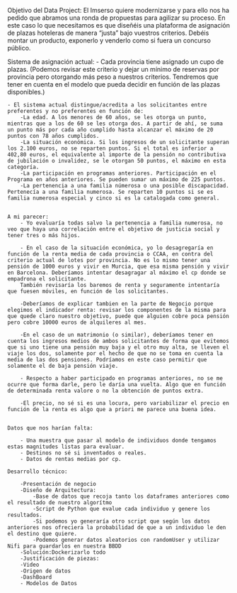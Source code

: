 Objetivo del Data Project:
    El Imserso quiere modernizarse y para ello
nos ha pedido que abramos una ronda de
propuestas para agilizar su proceso.
En este caso lo que necesitamos es que
diseñéis una plataforma de asignación de
plazas hoteleras de manera “justa” bajo
vuestros criterios.
Debéis montar un producto, exponerlo y
venderlo como si fuera un concurso público.


Sistema de asignación actual:
    - Cada provincia tiene asignado un cupo de plazas. 
        (Podemos revisar este criterio y dejar un mínimo de reservas por provincia pero otorgando más peso a nuestros criterios. Tendremos que tener en cuenta en el modelo que pueda decidir en función de las plazas disponibles.)

    - El sistema actual distingue/acredita a los solicitantes entre preferentes y no preferentes en función de:
        -La edad. A los menores de 60 años, se les otorga un punto, mientras que a los de 60 se les otorga dos. A partir de ahí, se suma un punto más por cada año cumplido hasta alcanzar el máximo de 20 puntos con 78 años cumplidos. 
        -La situación económica. Si los ingresos de un solicitante superan los 2.100 euros, no se reparten puntos. Si el total es inferior a 402,80 euros, el equivalente al importe de la pensión no contributiva de jubilación o invalidez, se le otorgan 50 puntos, el máximo en esta categoría.
        -La participación en programas anteriores. Participación en el Programa en años anteriores. Se pueden sumar un máximo de 225 puntos.
        -La pertenencia a una familia númerosa o una posible discapacidad. Pertenecía a una familia numerosa. Se reparten 10 puntos si se es familia numerosa especial y cinco si es la catalogada como general.


    A mi parecer:
        - Yo evaluaría todas salvo la pertenencia a familia numerosa, no veo que haya una correlación entre el objetivo de justicia social y tener tres o más hijos.

        - En el caso de la situación económica, yo lo desagregaría en función de la renta media de cada provincia o CCAA, en contra del criterio actual de lotes por provincia. No es lo mismo tener una pensión de 1000 euros y vivir en Murcia, que esa misma pensión y vivir en Barcelona. Deberíamos intentar desagragar al máximo el cp donde se empadrona el solicitante.
        También revisaría los baremos de renta y seguramente intentaría que fuesen móviles, en función de los solicitantes.

        -Deberíamos de explicar tambien en la parte de Negocio porque elegimos el indicador renta: revisar los componentes de la misma para que quede claro nuestro objetivo, puede que alguien cobre poca pensión pero cobre 10000 euros de alquileres al mes.

        -En el caso de un matrimonio (o similar), deberíamos tener en cuenta los ingresos medios de ambos solicitantes de forma que evitemos que si uno tiene una pensión muy baja y el otro muy alta, se lleven el viaje los dos, solamente por el hecho de que no se toma en cuenta la media de las dos pensiones. Podríamos en este caso permitir que solamente el de baja pensión viaje.

        - Respecto a haber participado en programas anteriores, no se me ocurre que forma darle, pero le daría una vuelta. Algo que en función de determinada renta valore o no la obtención de puntos extra.

        -El precio, no sé si es una locura, pero variabilizar el precio en función de la renta es algo que a priori me parece una buena idea.


    Datos que nos harían falta:

        - Una muestra que pasar al modelo de individuos donde tengamos estas magnitudes listas para evaluar.
        - Destinos no sé si inventados o reales.
        - Datos de rentas medias por cp.

    Desarrollo técnico:
        
        -Presentación de negocio
        -Diseño de Arquitectura:
            -Base de datos que recoja tanto los dataframes anteriores como el resultado de nuestro algorítmo
            -Script de Python que evalue cada individuo y genere los resultados.
            -Si podemos yo generaría otro script que según los datos anteriores nos ofreciera la probabilidad de que a un individuo le den el destino que quiere.
            -Podemos generar datos aleatorios con randomUser y utilizar Nifi para guardarlos en nuestra BBDD
        -Solución:Dockerizarlo todo
        -Justificación de piezas:
        -Video 
        -Origen de datos
        -DashBoard
        - Modelos de Datos
